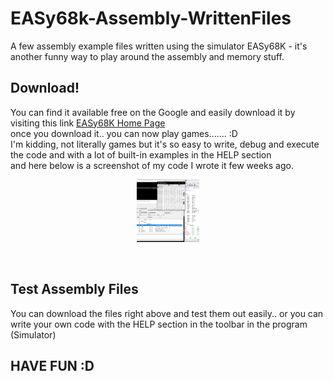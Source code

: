 # EASy68k-Assembly-WrittenFiles
A few assembly example files written using the simulator EASy68K - it's another funny way to play around the assembly and memory stuff.

## Download!
You can find it available free on the Google and easily download it by visiting this link
<a href="http://www.easy68k.com/"> EASy68K Home Page <a>
<br>
once you download it.. you can now play games....... :D
<br>
I'm kidding, not literally games but it's so easy to write, debug and execute the code and with a lot of built-in examples in the HELP section
<br>
and here below is a screenshot of my code I wrote it few weeks ago.
<br>
<p align="center">
  <img src="EASy68K_Screenshot.PNG" style="height: 100px; width: 100px; object-fit: cover;">
</p>
<br>

## Test Assembly Files
You can download the files right above and test them out easily.. or you can write your own code with the HELP section in the toolbar in the program (Simulator)

## HAVE FUN :D
